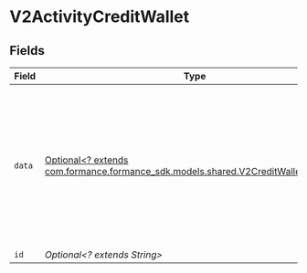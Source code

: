 # V2ActivityCreditWallet


## Fields

| Field                                                                                                                             | Type                                                                                                                              | Required                                                                                                                          | Description                                                                                                                       | Example                                                                                                                           |
| --------------------------------------------------------------------------------------------------------------------------------- | --------------------------------------------------------------------------------------------------------------------------------- | --------------------------------------------------------------------------------------------------------------------------------- | --------------------------------------------------------------------------------------------------------------------------------- | --------------------------------------------------------------------------------------------------------------------------------- |
| `data`                                                                                                                            | [Optional<? extends com.formance.formance_sdk.models.shared.V2CreditWalletRequest>](../../models/shared/V2CreditWalletRequest.md) | :heavy_minus_sign:                                                                                                                | N/A                                                                                                                               | {<br/>"amount": {<br/>"asset": "USD/2",<br/>"amount": 100<br/>},<br/>"metadata": {<br/>"key": ""<br/>},<br/>"sources": []<br/>}   |
| `id`                                                                                                                              | *Optional<? extends String>*                                                                                                      | :heavy_minus_sign:                                                                                                                | N/A                                                                                                                               |                                                                                                                                   |